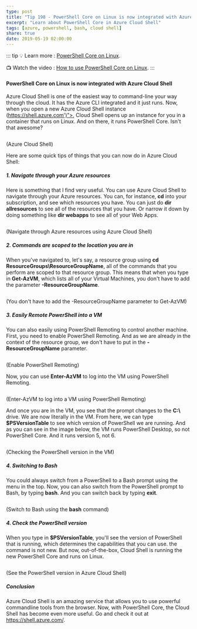 ```yaml
---
type: post
title: "Tip 198 - PowerShell Core on Linux is now integrated with Azure Cloud Shell"
excerpt: "Learn about PowerShell Core in Azure Cloud Shell"
tags: [azure, powershell, bash, cloud shell]
share: true
date: 2019-05-19 02:00:00
---
```


::: tip
:bulb: Learn more : [PowerShell Core on Linux](https://docs.microsoft.com/en-us/powershell/scripting/install/installing-powershell-core-on-linux?view=powershell-6?WT.mc_id=docs-azuredevtips-micrum). 

:tv: Watch the video : [How to use PowerShell Core on Linux](https://www.youtube.com/watch?v=iLK8SkkHHjo&list=PLLasX02E8BPCNCK8Thcxu-Y-XcBUbhFWC&index=56&?WT.mc_id=youtube-azuredevtips-micrum).
:::

#### PowerShell Core on Linux is now integrated with Azure Cloud Shell

Azure Cloud Shell is one of the easiest way to command-line your way through the cloud. It has the Azure CLI integrated and it just runs. Now, when you open a new Azure Cloud Shell instance (https://shell.azure.com')">, Cloud Shell opens up an instance for you in a container that runs on Linux. And on there, it runs PowerShell Core. Isn't that awesome? 

<img :src="$withBase('/files/AzureCloudShell.png')">

(Azure Cloud Shell)

Here are some quick tips of things that you can now do in Azure Cloud Shell:

##### 1. Navigate through your Azure resources

Here is something that I find very useful. You can use Azure Cloud Shell to navigate through your Azure resources. You can, for instance, **cd** into your subscription, and see which resources you have. 
You can just do **dir allresources** to see all of the resources that you have. Or narrow it down by doing something like **dir webapps** to see all of your Web Apps. 

<img :src="$withBase('/files/NavigateThoughAzureResources.png')">

(Navigate through Azure resources using Azure Cloud Shell)

##### 2. Commands are scoped to the location you are in

When you've navigated to, let's say, a resource group using **cd ResourceGroups\ResourceGroupName**, all of the commands that you perform are scoped to that resource group. This means that when you type in **Get-AzVM**, which lists all of your Virtual Machines, you don't have to add the parameter **-ResourceGroupName**.

<img :src="$withBase('/files/CommandsAreScopedToLocation.png')">

(You don't have to add the -ResourceGroupName parameter to Get-AzVM)

##### 3. Easily Remote PowerShell into a VM

You can also easily using PowerShell Remoting to control another machine. First, you need to enable PowerShell Remoting. And as we are already in the context of the resource group, we don't have to put in the **-ResourceGroupName** parameter.

<img :src="$withBase('/files/EnablePSRemoting.png')">

(Enable PowerShell Remoting)

Now, you can use **Enter-AzVM** to log into the VM using PowerShell Remoting.

<img :src="$withBase('/files/EnterVM.png')">

(Enter-AzVM to log into a VM using PowerShell Remoting)

And once you are in the VM, you see that the prompt changes to the **C:\\** drive. We are now literally in the VM.
From here, we can type **\$PSVersionTable** to see which version of PowerShell we are running. And as you can see in the image below, the VM runs PowerShell Desktop, so not PowerShell Core. And it runs version 5, not 6.

<img :src="$withBase('/files/PSVersionInRemoteVM.png')">

(Checking the PowerShell version in the VM)

##### 4. Switching to Bash

You could always switch from a PowerShell to a Bash prompt using the menu in the top. Now, you can also switch from the PowerShell prompt to Bash, by typing **bash**. And you can switch back by typing **exit**.

<img :src="$withBase('/files/SwitchToBash.png')">

(Switch to Bash using the **bash** command)

##### 4. Check the PowerShell version

When you type in **\$PSVersionTable**, you'll see the version of PowerShell that is running, which determines the capabilities that you can use. the command is not new. But now, out-of-the-box, Cloud Shell is running the new PowerShell Core and runs on Linux. 

<img :src="$withBase('/files/PowerShellVersion.png')">

(See the PowerShell version in Azure Cloud Shell)

##### Conclusion

Azure Cloud Shell is an amazing service that allows you to use powerful commandline tools from the browser. Now, with PowerShell Core, the Cloud Shell has become even more useful. Go and check it out at https://shell.azure.com/.

